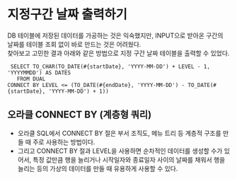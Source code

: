 # 지정구간 날짜 출력하기
DB 테이블에 저장된 데이터를 가공하는 것은 익숙했지만, INPUT으로 받아온 구간의 날짜를 테이블 조회 없이 바로 만드는 것은 어려웠다.     
찾아보고 고민한 결과 아래와 같은 방법으로 지정 구간 날짜 테이블을 출력할 수 있었다.     
```oracle
 SELECT TO_CHAR(TO_DATE(#{startDate}, 'YYYY-MM-DD') + LEVEL - 1, 'YYYYMMDD') AS DATES
   FROM DUAL
CONNECT BY LEVEL <= (TO_DATE(#{endDate}, 'YYYY-MM-DD') - TO_DATE(#{startDate}, 'YYYY-MM-DD') + 1))
```
## 오라클 CONNECT BY (계층형 쿼리)
- 오라클 SQL에서 CONNECT BY 절은 부서 조직도, 메뉴 트리 등 계층적 구조를 만들 때 주로 사용하는 방법이다.
- 그리고 CONNECT BY 절과 LEVEL을 사용하면 순차적인 데이터를 생성할 수가 있어서, 특정 값만큼 행을 늘리거나 시작일자와 종료일자 사이의 날짜를 채워서 행을 늘리는 등의 가상의 데이터를 만들 때 유용하게 사용할 수 있다.
